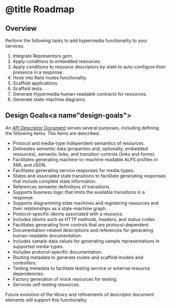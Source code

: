 # @title Roadmap

## Overview

Perform the following tasks to add hypermedia functionality to your services. 

1. Integrate Representors gem.
2. Apply conditions to embedded resources.
3. Apply conditions to resource descriptors by state to auto-configure their presence in a response.
4. Hook into Rails routes functionality.
5. Scaffold applications.
6. Scaffold tests.
7. Generate Hypermedia human-readable contracts for resources.
8. Generate state-machine diagrams.

## Design Goals<a name"design-goals"></a>
An [API Descriptor Document](api_descriptor_documents) serves several purposes, including defining the 
following items. The items are described.

- Protocol and media-type independent semantics of resources.
 - Delineates semantic data (properties and, optionally, embedded resources), semantic links, and transition controls 
  (links and forms).
 - Facilitates generating machine-to-machine readable ALPS profiles in XML and JSON.
 - Facilitates generating service responses for media-types.
- States and associated state transitions to facilitate generating responses that include complete state 
information.
 - References semantic definitions of transitions.
 - Supports business logic that limits the available transitions in a response.
 - Supports diagramming state machines and registering resources and their relationships as a state-machine graph.
- Protocol-specific idioms associated with a resource.
 - Includes idioms such as HTTP methods, headers, and status codes. 
 - Facilitates generating form controls that are protocol-dependent.
- Documentation-related descriptions and references for generating human-readable documentation.
 - Includes sample data values for generating sample representations in supported media-types.
 - Includes protocol-specific documentation.
- Routing metadata to generate routes and scaffold models and controllers.
- Testing metadata to facilitate testing service or external resource dependencies:
 - Factory generation of mock resources for testing.
 - Services self-testing resources.
 
Future evolution of the library and refinements of descriptor document elements will support this functionality.

[_API Descriptor Document_]: api_descriptor_documents.md
